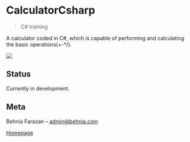 # CalculatorCsharp
> C# training

A calculator coded in C#, which is capable of performing and calculating the basic operations(+-*/).

![](header.png)


## Status

Currently in development.

## Meta

Behnia Farazan –  admin@behnia.com

[Homepage](https://behnia.me)

